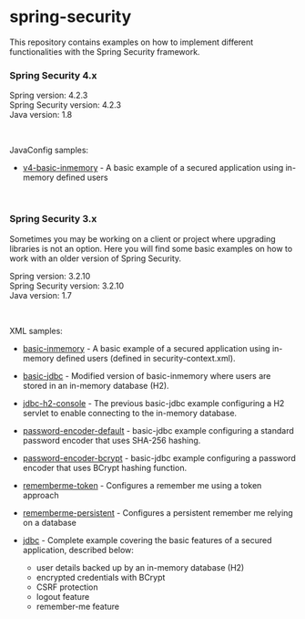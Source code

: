 spring-security
===============

This repository contains examples on how to implement different functionalities with the Spring Security framework. 
<br />

### Spring Security 4.x

Spring version: 4.2.3 <br />
Spring Security version: 4.2.3 <br />
Java version: 1.8

<br />

JavaConfig samples:

* [v4-basic-inmemory] - A basic example of a secured application using in-memory defined users

   [v4-basic-inmemory]: https://github.com/xpadro/spring-security/tree/master/v4/javaconfig/v4-basic-inmemory  

<br/>

### Spring Security 3.x
Sometimes you may be working on a client or project where upgrading libraries is not an option. Here you will find some basic examples on how to work with an older version of Spring Security.

Spring version: 3.2.10 <br />
Spring Security version: 3.2.10 <br />
Java version: 1.7

<br />

XML samples:

* [basic-inmemory] - A basic example of a secured application using in-memory defined users (defined in security-context.xml).
* [basic-jdbc] - Modified version of basic-inmemory where users are stored in an in-memory database (H2).
* [jdbc-h2-console] - The previous basic-jdbc example configuring a H2 servlet to enable connecting to the in-memory database.
* [password-encoder-default] - basic-jdbc example configuring a standard password encoder that uses SHA-256 hashing.
* [password-encoder-bcrypt] - basic-jdbc example configuring a password encoder that uses BCrypt hashing function.
* [rememberme-token] - Configures a remember me using a token approach
* [rememberme-persistent] - Configures a persistent remember me relying on a database
* [jdbc] - Complete example covering the basic features of a secured application, described below:
    * user details backed up by an in-memory database (H2)
    * encrypted credentials with BCrypt
    * CSRF protection
    * logout feature
    * remember-me feature


   [basic-inmemory]: https://github.com/xpadro/spring-security/tree/master/v3/xml/basic-inmemory
   [basic-jdbc]: https://github.com/xpadro/spring-security/tree/master/v3/xml/basic-jdbc
   [jdbc-h2-console]: https://github.com/xpadro/spring-security/tree/master/v3/xml/jdbc-h2-console
   [password-encoder-default]: https://github.com/xpadro/spring-security/tree/master/v3/xml/password-encoder-default
   [password-encoder-bcrypt]: https://github.com/xpadro/spring-security/tree/master/v3/xml/password-encoder-bcrypt
   [rememberme-token]: https://github.com/xpadro/spring-security/tree/master/v3/xml/rememberme-token
   [rememberme-persistent]: https://github.com/xpadro/spring-security/tree/master/v3/xml/rememberme-persistent
   [jdbc]: https://github.com/xpadro/spring-security/tree/master/v3/xml/jdbc